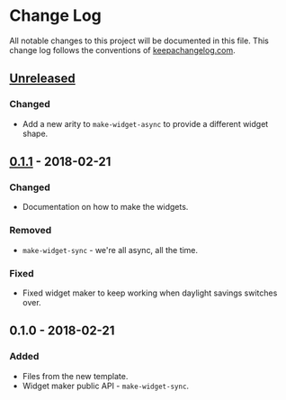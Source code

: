 # Change Log
All notable changes to this project will be documented in this file. This change log follows the conventions of [keepachangelog.com](http://keepachangelog.com/).

## [Unreleased]
### Changed
- Add a new arity to `make-widget-async` to provide a different widget shape.

## [0.1.1] - 2018-02-21
### Changed
- Documentation on how to make the widgets.

### Removed
- `make-widget-sync` - we're all async, all the time.

### Fixed
- Fixed widget maker to keep working when daylight savings switches over.

## 0.1.0 - 2018-02-21
### Added
- Files from the new template.
- Widget maker public API - `make-widget-sync`.

[Unreleased]: https://github.com/your-name/webshop/compare/0.1.1...HEAD
[0.1.1]: https://github.com/your-name/webshop/compare/0.1.0...0.1.1
